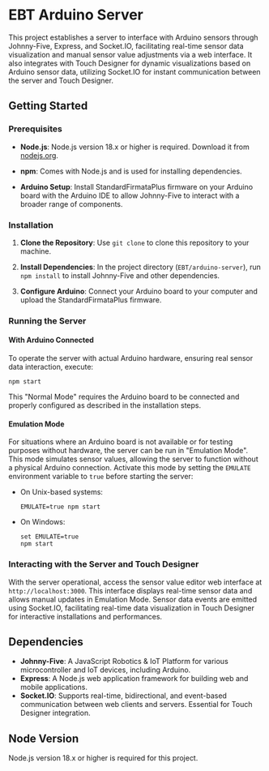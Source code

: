 # EBT Arduino Server

This project establishes a server to interface with Arduino sensors through Johnny-Five, Express, and Socket.IO, facilitating real-time sensor data visualization and manual sensor value adjustments via a web interface. It also integrates with Touch Designer for dynamic visualizations based on Arduino sensor data, utilizing Socket.IO for instant communication between the server and Touch Designer.

## Getting Started

### Prerequisites

- **Node.js**: Node.js version 18.x or higher is required. Download it from [nodejs.org](https://nodejs.org/).

- **npm**: Comes with Node.js and is used for installing dependencies.

- **Arduino Setup**: Install StandardFirmataPlus firmware on your Arduino board with the Arduino IDE to allow Johnny-Five to interact with a broader range of components.

### Installation

1. **Clone the Repository**: Use `git clone` to clone this repository to your machine.

2. **Install Dependencies**: In the project directory (`EBT/arduino-server`), run `npm install` to install Johnny-Five and other dependencies.

3. **Configure Arduino**: Connect your Arduino board to your computer and upload the StandardFirmataPlus firmware.

### Running the Server

#### With Arduino Connected

To operate the server with actual Arduino hardware, ensuring real sensor data interaction, execute:

```
npm start
```

This "Normal Mode" requires the Arduino board to be connected and properly configured as described in the installation steps.


#### Emulation Mode

For situations where an Arduino board is not available or for testing purposes without hardware, the server can be run in "Emulation Mode". This mode simulates sensor values, allowing the server to function without a physical Arduino connection. Activate this mode by setting the `EMULATE` environment variable to `true` before starting the server:

- On Unix-based systems:
  ```
  EMULATE=true npm start
  ```

- On Windows:
  ```
  set EMULATE=true
  npm start
  ```

### Interacting with the Server and Touch Designer

With the server operational, access the sensor value editor web interface at `http://localhost:3000`. This interface displays real-time sensor data and allows manual updates in Emulation Mode. Sensor data events are emitted using Socket.IO, facilitating real-time data visualization in Touch Designer for interactive installations and performances.

## Dependencies

- **Johnny-Five**: A JavaScript Robotics & IoT Platform for various microcontroller and IoT devices, including Arduino.
- **Express**: A Node.js web application framework for building web and mobile applications.
- **Socket.IO**: Supports real-time, bidirectional, and event-based communication between web clients and servers. Essential for Touch Designer integration.

## Node Version

Node.js version 18.x or higher is required for this project.
